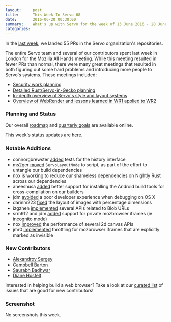 ```yaml
---
layout:     post
title:      This Week In Servo 68
date:       2016-06-20 00:30:00
summary:    What's up with Servo for the week of 13 June 2016 - 20 June 2016
categories:
---
```


In the [last week](https://github.com/pulls?page=1&q=is%3Apr+is%3Amerged+closed%3A2016-06-13..2016-06-20+user%3Aservo), we landed 55 PRs in the Servo organization's repositories.

The entire Servo team and several of our contributors spent last week in London for the Mozilla All Hands meeting. While this meeting resulted in fewer PRs than normal, there were many great meetings that resulted in both figuring out some hard problems and introducing more people to Servo's systems. These meetings included:

 - [Security work planning](https://github.com/servo/servo/wiki/London-Security)
 - [Detailed Rust/Servo-in-Gecko planning](https://github.com/servo/servo/wiki/London-Oxidation)
 - [In-depth overview of Servo's style and layout systems](https://github.com/servo/servo/wiki/Layout-Overview)
 - [Overview of WebRender and lessons learned in WR1 applied to WR2](https://github.com/servo/servo/wiki/Webrender-Overview)

### Planning and Status

Our overall [roadmap](https://github.com/servo/servo/wiki/Roadmap) and [quarterly goals](https://docs.google.com/document/d/1JMOtVkRtb-s7auoQdnX810HGglkMK054LTXOo0_rdrU/pub) are available online.

This week's status updates are [here](http://statusupdates.dev.mozaws.net/project/servo).

### Notable Additions

 - connorgbrewster [added](https://github.com/servo/servo/pull/11793) tests for the history interface
 - ms2ger [moved](https://github.com/servo/servo/pull/11754) `ServoLayoutNode` to script, as part of the effort to untangle our build dependencies
 - nox is [working](https://github.com/servo/euclid/pull/141) to reduce our shameless dependencies on Nightly Rust across our dependencies
 - aneeshusa [added](https://github.com/servo/saltfs/pull/388) better support for installing the Android build tools for cross-compilation on our builders
 - jdm [avoided](https://github.com/servo/servo/pull/11771) a poor developer experience when debugging on OS X
 - darinm223 [fixed](https://github.com/servo/servo/pull/11746) the layout of images with percentage dimensions
 - izgzhen [implemented](https://github.com/servo/servo/pull/11716) several APIs related to Blob URLs
 - srm912 and jdm [added](https://github.com/servo/servo/pull/11544) support for private mozbrowser iframes (ie. incognito mode)
 - nox [improved](https://github.com/servo/servo/pull/11506) the performance of several 2d canvas APIs
 - jmr0 [implemented](https://github.com/servo/servo/pull/10225) throttling for mozbrowser iframes that are explicitly marked as invisible

### New Contributors

 - [Alexandrov Sergey](https://github.com/splav)
 - [Campbell Barton](https://github.com/ideasman42)
 - [Saurabh Badhwar](https://github.com/h4xr)
 - [Diane Hosfelt](https://github.com/avadacatavra)

Interested in helping build a web browser? Take a look at our [curated list](https://starters.servo.org/) of issues that are good for new contributors!

### Screenshot

No screenshots this week.
